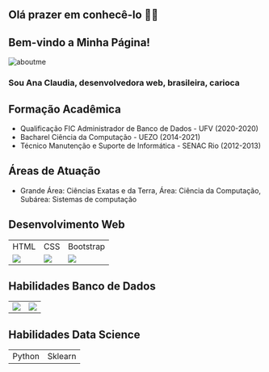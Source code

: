 ## Olá prazer em conhecê-lo 👋😄

## Bem-vindo a Minha Página!

![aboutme](https://user-images.githubusercontent.com/11504380/102703973-ba95d600-4254-11eb-9bf6-a4b81f513732.gif)

### Sou Ana Claudia, desenvolvedora web, brasileira, carioca

## Formação Acadêmica
- Qualificação FIC Administrador de Banco de Dados - UFV (2020-2020)
- Bacharel Ciência da Computação - UEZO (2014-2021)
- Técnico Manutenção e Suporte de Informática - SENAC Rio (2012-2013)

## Áreas de Atuação
- Grande Área: Ciências Exatas e da Terra, Área: Ciência da Computação, Subárea: Sistemas de computação

## Desenvolvimento Web
<table>
  <tr>
    <td>HTML</td>
    <td>CSS</td>
    <td>Bootstrap</td>
  </tr>
  <tr>
    <td><img src="https://user-images.githubusercontent.com/11504380/102726320-9db4dd80-42fc-11eb-99ac-9be991574233.png"></td>
    <td><img src = "https://user-images.githubusercontent.com/11504380/102726313-8970e080-42fc-11eb-9bcd-2ca618af2713.png"></td>
    <td><img src = "https://user-images.githubusercontent.com/11504380/102726534-53346080-42fe-11eb-906a-f045f51c00ed.png"></td>
  </tr>
</table>

## Habilidades Banco de Dados
<table>
  <tr>
    <td><img src = "https://user-images.githubusercontent.com/11504380/102726552-795a0080-42fe-11eb-9787-8d63a985b36f.png"></td>
    <td><img src = "https://user-images.githubusercontent.com/11504380/102726561-8f67c100-42fe-11eb-9138-ed729e6f2c73.png"></td>
  </tr>
</table>

## Habilidades Data Science
<table>
  <tr>
    <td>Python</td>
    <td>Sklearn</td>
  </tr>
</table>

<!--
**Aninhacgs/Aninhacgs** is a ✨ _special_ ✨ repository because its `README.md` (this file) appears on your GitHub profile.

Here are some ideas to get you started:

- 🔭 I’m currently working on ...
- 🌱 I’m currently learning ...
- 👯 I’m looking to collaborate on ...
- 🤔 I’m looking for help with ...
- 💬 Ask me about ...
- 📫 How to reach me: ...
- 😄 Pronouns: ...
- ⚡ Fun fact: ...
-->
